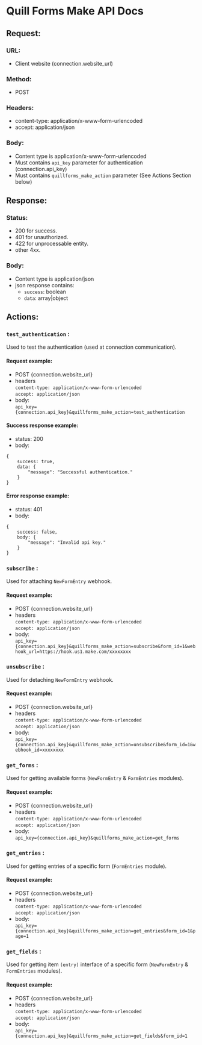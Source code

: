 # Quill Forms Make API Docs

## Request:

### URL:

- Client website (connection.website_url)

### Method:

- POST

### Headers:

- content-type: application/x-www-form-urlencoded
- accept: application/json

### Body:

- Content type is application/x-www-form-urlencoded
- Must contains `api_key` parameter for authentication (connection.api_key)
- Must contains `quillforms_make_action` parameter (See Actions Section below)

## Response:

### Status:

- 200 for success.
- 401 for unauthorized.
- 422 for unprocessable entity.
- other 4xx.

### Body:

- Content type is application/json
- json response contains:
  - `success`: boolean
  - `data`: array|object

## Actions:

### `test_authentication` :

Used to test the authentication (used at connection communication).

#### Request example:

- POST {connection.website_url}
- headers  
  `content-type: application/x-www-form-urlencoded`  
  `accept: application/json`
- body:  
  `api_key={connection.api_key}&quillforms_make_action=test_authentication`

#### Success response example:

- status: 200
- body:

```
{
    success: true,
    data: {
        "message": "Successful authentication."
    }
}
```

#### Error response example:

- status: 401
- body:

```
{
    success: false,
    body: {
        "message": "Invalid api key."
    }
}
```

### `subscribe` :

Used for attaching `NewFormEntry` webhook.

#### Request example:

- POST {connection.website_url}
- headers  
  `content-type: application/x-www-form-urlencoded`  
  `accept: application/json`
- body:  
  `api_key={connection.api_key}&quillforms_make_action=subscribe&form_id=1&webhook_url=https://hook.us1.make.com/xxxxxxxx`

### `unsubscribe` :

Used for detaching `NewFormEntry` webhook.

#### Request example:

- POST {connection.website_url}
- headers  
  `content-type: application/x-www-form-urlencoded`  
  `accept: application/json`
- body:  
  `api_key={connection.api_key}&quillforms_make_action=unsubscribe&form_id=1&webhook_id=xxxxxxxx`

### `get_forms` :

Used for getting available forms (`NewFormEntry` & `FormEntries` modules).

#### Request example:

- POST {connection.website_url}
- headers  
  `content-type: application/x-www-form-urlencoded`  
  `accept: application/json`
- body:  
  `api_key={connection.api_key}&quillforms_make_action=get_forms`

### `get_entries` :

Used for getting entries of a specific form (`FormEntries` module).

#### Request example:

- POST {connection.website_url}
- headers  
  `content-type: application/x-www-form-urlencoded`  
  `accept: application/json`
- body:  
  `api_key={connection.api_key}&quillforms_make_action=get_entries&form_id=1&page=1`

### `get_fields` :

Used for getting item `(entry)` interface of a specific form (`NewFormEntry` & `FormEntries` modules).

#### Request example:

- POST {connection.website_url}
- headers  
  `content-type: application/x-www-form-urlencoded`  
  `accept: application/json`
- body:  
  `api_key={connection.api_key}&quillforms_make_action=get_fields&form_id=1`
